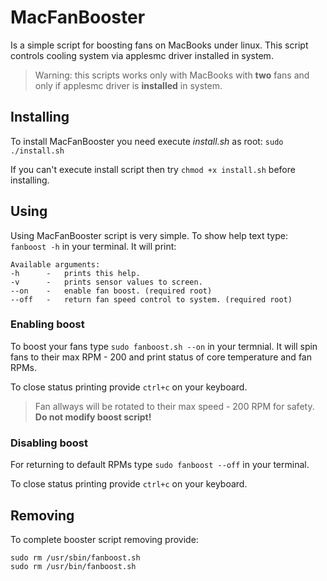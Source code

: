 # MacFanBooster

Is a simple script for boosting fans on MacBooks under linux. This script controls cooling system via applesmc driver installed in system.

> Warning: this scripts works only with MacBooks with **two** fans and only if applesmc driver is **installed** in system.

## Installing

To install MacFanBooster you need execute *install.sh* as root: `sudo ./install.sh`

If you can't execute install script then try `chmod +x install.sh` before installing.

## Using

Using MacFanBooster script is very simple. To show help text type: `fanboost -h` in your terminal. It will print:
```
Available arguments:
-h      -   prints this help.
-v      -   prints sensor values to screen.
--on    -   enable fan boost. (required root)
--off   -   return fan speed control to system. (required root)
```

### Enabling boost

To boost your fans type `sudo fanboost.sh --on` in your termnial. It will spin fans to their max RPM - 200 and print status of core temperature and fan RPMs.

To close status printing provide `ctrl+c` on your keyboard.

> Fan allways will be rotated to their max speed - 200 RPM for safety. **Do not modify boost script!**

### Disabling boost

For returning to default RPMs type `sudo fanboost --off` in your terminal.

To close status printing provide `ctrl+c` on your keyboard.

## Removing

To complete booster script removing provide:
``` shell
sudo rm /usr/sbin/fanboost.sh
sudo rm /usr/bin/fanboost.sh
```